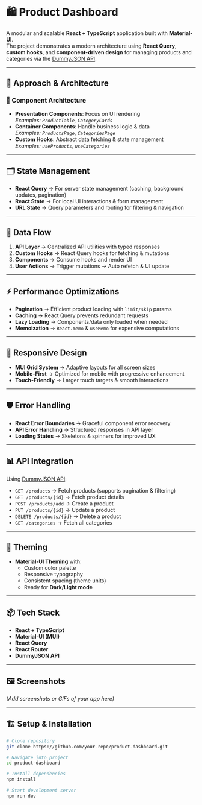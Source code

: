 # 🛍️ Product Dashboard

A modular and scalable **React + TypeScript** application built with **Material-UI**.  
The project demonstrates a modern architecture using **React Query**, **custom hooks**, and **component-driven design** for managing products and categories via the [DummyJSON API](https://dummyjson.com).

---

## 🚀 Approach & Architecture

### 🔹 Component Architecture
- **Presentation Components**: Focus on UI rendering  
  _Examples: `ProductTable`, `CategoryCards`_
- **Container Components**: Handle business logic & data  
  _Examples: `ProductsPage`, `CategoriesPage`_
- **Custom Hooks**: Abstract data fetching & state management  
  _Examples: `useProducts`, `useCategories`_

---

## 🗂️ State Management

- **React Query** → For server state management (caching, background updates, pagination)  
- **React State** → For local UI interactions & form management  
- **URL State** → Query parameters and routing for filtering & navigation  

---

## 🔄 Data Flow

1. **API Layer** → Centralized API utilities with typed responses  
2. **Custom Hooks** → React Query hooks for fetching & mutations  
3. **Components** → Consume hooks and render UI  
4. **User Actions** → Trigger mutations → Auto refetch & UI update  

---

## ⚡ Performance Optimizations

- **Pagination** → Efficient product loading with `limit/skip` params  
- **Caching** → React Query prevents redundant requests  
- **Lazy Loading** → Components/data only loaded when needed  
- **Memoization** → `React.memo` & `useMemo` for expensive computations  

---

## 📱 Responsive Design

- **MUI Grid System** → Adaptive layouts for all screen sizes  
- **Mobile-First** → Optimized for mobile with progressive enhancement  
- **Touch-Friendly** → Larger touch targets & smooth interactions  

---

## 🛡️ Error Handling

- **React Error Boundaries** → Graceful component error recovery  
- **API Error Handling** → Structured responses in API layer  
- **Loading States** → Skeletons & spinners for improved UX  

---

## 📊 API Integration

Using [DummyJSON API](https://dummyjson.com):

- `GET /products` → Fetch products (supports pagination & filtering)  
- `GET /products/{id}` → Fetch product details  
- `POST /products/add` → Create a product  
- `PUT /products/{id}` → Update a product  
- `DELETE /products/{id}` → Delete a product  
- `GET /categories` → Fetch all categories  

---

## 🎨 Theming

- **Material-UI Theming** with:
  - Custom color palette  
  - Responsive typography  
  - Consistent spacing (theme units)  
  - Ready for **Dark/Light mode**  

---

## 📦 Tech Stack

- **React + TypeScript**
- **Material-UI (MUI)**
- **React Query**
- **React Router**
- **DummyJSON API**

---

## 🖼️ Screenshots

_(Add screenshots or GIFs of your app here)_

---

## 🏗️ Setup & Installation

```bash
# Clone repository
git clone https://github.com/your-repo/product-dashboard.git

# Navigate into project
cd product-dashboard

# Install dependencies
npm install

# Start development server
npm run dev
